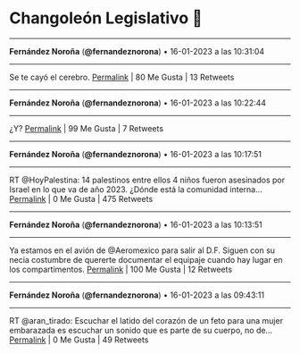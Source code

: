 # Changoleón Legislativo 🙈
*****
**Fernández Noroña** (**@fernandeznorona**) • 16-01-2023 a las 10:31:04
*****
Se te cayó el cerebro.
[Permalink](https://twitter.com/fernandeznorona/status/1615054041842651150) | 80 Me Gusta | 13 Retweets
*****
**Fernández Noroña** (**@fernandeznorona**) • 16-01-2023 a las 10:22:44
*****
¿Y?
[Permalink](https://twitter.com/fernandeznorona/status/1615051943843606528) | 99 Me Gusta | 7 Retweets
*****
**Fernández Noroña** (**@fernandeznorona**) • 16-01-2023 a las 10:17:51
*****
RT @HoyPalestina: 14 palestinos entre ellos 4 niños fueron asesinados por Israel en lo que va de año 2023. ¿Dónde está la comunidad interna…
[Permalink](https://twitter.com/fernandeznorona/status/1615050714111410176) | 0 Me Gusta | 475 Retweets
*****
**Fernández Noroña** (**@fernandeznorona**) • 16-01-2023 a las 10:13:51
*****
Ya estamos en el avión de @Aeromexico para salir al D.F. Siguen con su necia costumbre de quererte documentar el equipaje cuando hay lugar en los compartimentos.
[Permalink](https://twitter.com/fernandeznorona/status/1615049708778713089) | 100 Me Gusta | 12 Retweets
*****
**Fernández Noroña** (**@fernandeznorona**) • 16-01-2023 a las 09:43:11
*****
RT @aran_tirado: Escuchar el latido del corazón de un feto para una mujer embarazada es escuchar un sonido que es parte de su cuerpo, no de…
[Permalink](https://twitter.com/fernandeznorona/status/1615041990567002138) | 0 Me Gusta | 49 Retweets